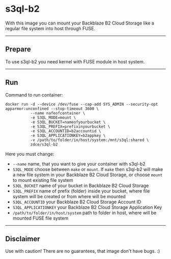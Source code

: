 **s3ql-b2** 
==========
With this image you can mount your Backblaze B2 Cloud Storage like a regular file system into host through FUSE.

----------

**Prepare**
-----------
To use s3ql-b2 you need kernel with FUSE module in host system. 

----------

**Run**
-------
Command to run container:
```
docker run -d --device /dev/fuse --cap-add SYS_ADMIN --security-opt apparmor:unconfined --stop-timeout 3600 \
           --name nafeofcontainer \
           -e S3QL_MODE=mount \
           -e S3QL_BUCKET=nameofyourbucket \
           -e S3QL_PREFIX=prefixinyourbucket \
           -e S3QL_ACCOUNTID=b2accountid \
           -e S3QL_APPLICATIONKEY=b2appkey \
           -v /path/to/folder/in/host/system:/mnt/s3ql:shared \
           zdce/s3ql-b2
```
Here you must change:

- `--name` name, that you want to give your container with s3ql-b2
- `S3QL_MODE` choose between `make` or `mount`. If `make` then s3ql-b2 will make a new file system in your Backblaze B2 Cloud Storage, or choose `mount` to mount existing file system
- `S3QL_BUCKET` name of your bucket in Backblaze B2 Cloud Storage
- `S3QL_PREFIX` name of prefix (folder) inside your bucket, where file system will be created or from where will be mounted
- `S3QL_ACCOUNTID` your Backblaze B2 Cloud Storage Account ID
- `S3QL_APPLICATIONKEY` your Backblaze B2 Cloud Storage Application Key
- `/path/to/folder/in/host/system` path to folder in host, where will be mounted FUSE file system

----------

**Disclaimer**
--------------
Use with caution! There are no guarantees, that image don't have bugs. :)
